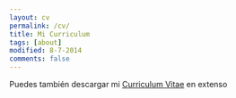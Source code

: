 ```yaml
---
layout: cv
permalink: /cv/
title: Mi Curriculum
tags: [about]
modified: 8-7-2014
comments: false
---
```


Puedes también descargar mi <a href=".\CV_EmmanuelMaqueda_EN.pdf" target="_blank">Curriculum Vitae</a> en extenso

